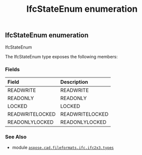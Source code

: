 ﻿---
title: IfcStateEnum enumeration
second_title: Aspose.CAD for Python via .NET API References
description: 
type: docs
weight: 2990
url: /python-net/aspose.cad.fileformats.ifc.ifc2x3.types/ifcstateenum/
is_root: false
---

## IfcStateEnum enumeration

IfcStateEnum



The IfcStateEnum type exposes the following members:

### Fields
| Field | Description |
| :- | :- |
| READWRITE | READWRITE |
| READONLY | READONLY |
| LOCKED | LOCKED |
| READWRITELOCKED | READWRITELOCKED |
| READONLYLOCKED | READONLYLOCKED |



### See Also
* module [`aspose.cad.fileformats.ifc.ifc2x3.types`](..)
